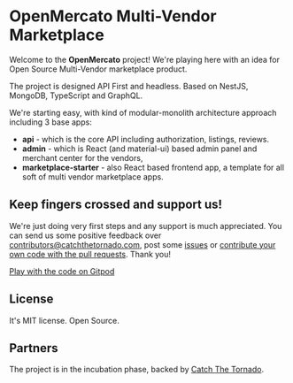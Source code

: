 # OpenMercato Multi-Vendor Marketplace

Welcome to the **OpenMercato** project! We're playing here with an idea for Open Source Multi-Vendor marketplace product. 

The project is designed API First and headless. Based on NestJS, MongoDB, TypeScript and GraphQL.

We're starting easy, with kind of modular-monolith architecture approach including 3 base apps:

- **api** - which is the core API including authorization, listings, reviews.
- **admin** - which is React (and material-ui) based admin panel and merchant center for the vendors,
- **marketplace-starter** - also React based frontend app, a template for all soft of multi vendor marketplace apps.

## Keep fingers crossed and support us!

We're just doing very first steps and any support is much appreciated. You can send us some positive feedback over contributors@catchthetornado.com, post some <a href="https://github.com/CatchTheTornado/OpenMercato/issues">issues</a> or <a href="https://github.com/CatchTheTornado/OpenMercato/pulls">contribute your own code with the pull requests</a>. Thank you!

<a href="https://gitpod#https://github.com/CatchTheTornado/OpenMercato">Play with the code on Gitpod</a>

## License

It's MIT license. Open Source.  

## Partners

The project is in the incubation phase, backed by <a href="catchthetornado.com">Catch The Tornado</a>.


